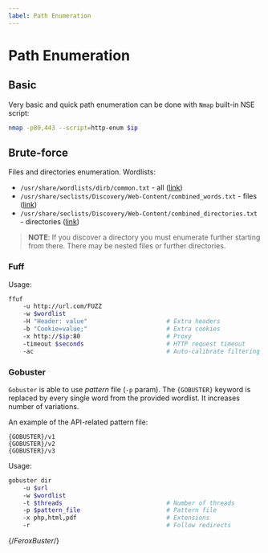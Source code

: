 ```yaml
---
label: Path Enumeration
---
```


# Path Enumeration

## Basic

Very basic and quick path enumeration can be done with `Nmap` built-in NSE script:

```bash
nmap -p80,443 --script=http-enum $ip
```

## Brute-force

Files and directories enumeration. Wordlists:

- `/usr/share/wordlists/dirb/common.txt` - all ([link](https://github.com/v0re/dirb/blob/master/wordlists/common.txt))
- `/usr/share/seclists/Discovery/Web-Content/combined_words.txt` - files ([link](https://github.com/danielmiessler/SecLists/blob/master/Discovery/Web-Content/combined_words.txt))
- `/usr/share/seclists/Discovery/Web-Content/combined_directories.txt` - directories ([link](https://github.com/danielmiessler/SecLists/blob/master/Discovery/Web-Content/combined_directories.txt))

> **NOTE**: If you discover a directory you must enumerate further starting from there. There may be nested files or further directories.

### Fuff

Usage:

```bash
ffuf
    -u http://url.com/FUZZ
    -w $wordlist
    -H "Header: value"                      # Extra headers
    -b "Cookie=value;"                      # Extra cookies
    -x http://$ip:80                        # Proxy
    -timeout $seconds                       # HTTP request timeout
    -ac                                     # Auto-calibrate filtering
```

### Gobuster

`Gobuster` is able to use _pattern_ file (`-p` param). The `{GOBUSTER}` keyword is replaced by every single word from the provided wordlist. It increases number of variations.

An example of the API-related pattern file:

```text
{GOBUSTER}/v1
{GOBUSTER}/v2
{GOBUSTER}/v3
```

Usage:

```bash
gobuster dir 
    -u $url 
    -w $wordlist 
    -t $threads                             # Number of threads
    -p $pattern_file                        # Pattern file
    -x php,html,pdf                         # Extensions 
    -r                                      # Follow redirects
```

{/_FeroxBuster_/}
